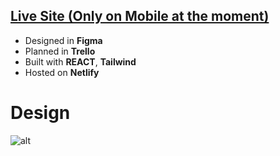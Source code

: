 ## [Live Site (Only on Mobile at the moment)](https://fervent-swirles-43939b.netlify.app/)

- Designed in **Figma**
- Planned in **Trello**
- Built with **REACT**, **Tailwind**
- Hosted on **Netlify**

# Design

![alt](https://i.imgur.com/sEtcbyL.png)
